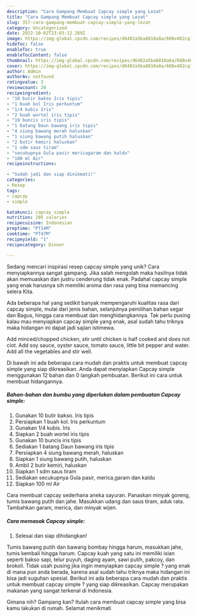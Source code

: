 ```yaml
---
description: "Cara Gampang Membuat Capcay simple yang Lezat"
title: "Cara Gampang Membuat Capcay simple yang Lezat"
slug: 357-cara-gampang-membuat-capcay-simple-yang-lezat
category: Uncategorized
date: 2022-10-02T23:03:12.269Z
image: https://img-global.cpcdn.com/recipes/d6402a5ba8810a8a/680x482cq70/capcay-simple-foto-resep-utama.jpg
hideToc: false
enableToc: true
enableTocContent: false
thumbnail: https://img-global.cpcdn.com/recipes/d6402a5ba8810a8a/680x482cq70/capcay-simple-foto-resep-utama.jpg
cover: https://img-global.cpcdn.com/recipes/d6402a5ba8810a8a/680x482cq70/capcay-simple-foto-resep-utama.jpg
author: Admin
authorAv: notfound
ratingvalue: 3
reviewcount: 20
recipeingredient:
- "10 butir bakso Iris tipis"
- "1 buah kol Iris perkuntum"
- "1/4 kubis Iris"
- "2 buah wortel iris tipis"
- "10 buncis iris tipis"
- "1 batang Daun bawang iris tipis"
- "4 siung bawang merah haluskan"
- "1 siung bawang putih haluskan"
- "2 butir kemiri haluskan"
- "1 sdm saus tiram"
- "secukupnya Gula pasir mericagaram dan kaldu"
- "100 ml Air"
recipeinstructions:

- "Sudah jadi dan siap dinikmati!"
categories:
- Resep
tags:
- capcay
- simple

katakunci: capcay simple 
nutrition: 205 calories
recipecuisine: Indonesian
preptime: "PT14M"
cooktime: "PT47M"
recipeyield: "1"
recipecategory: Dinner

---
```





Sedang mencari inspirasi resep capcay simple yang unik? Cara menyiapkannya sangat gampang. Jika salah mengolah maka hasilnya tidak akan memuaskan dan justru cenderung tidak enak. Padahal capcay simple yang enak harusnya sih memiliki aroma dan rasa yang bisa memancing selera Kita.





Ada beberapa hal yang sedikit banyak mempengaruhi kualitas rasa dari capcay simple, mulai dari jenis bahan, selanjutnya pemilihan bahan segar dan Bagus, hingga cara membuat dan menghidangkannya. Tak perlu pusing kalau mau menyiapkan capcay simple yang enak,      asal sudah tahu triknya maka hidangan ini dapat jadi sajian istimewa.














Add minced/chopped chicken, stir until chicken is half cooked and does not clot. Add soy sauce, oyster sauce, tomato sauce, little bit pepper and water. Add all the vegetables and stir well.






Di bawah ini ada beberapa cara mudah dan praktis untuk membuat capcay simple yang siap dikreasikan. Anda dapat menyiapkan Capcay simple menggunakan 12 bahan dan 0 langkah pembuatan. Berikut ini cara untuk membuat hidangannya.

<!--inarticleads1-->

##### Bahan-bahan dan bumbu yang diperlukan dalam pembuatan Capcay simple:

1. Gunakan 10 butir bakso. Iris tipis
1. Persiapkan 1 buah kol. Iris perkuntum
1. Gunakan 1/4 kubis. Iris
1. Siapkan 2 buah wortel iris tipis
1. Gunakan 10 buncis iris tipis
1. Sediakan 1 batang Daun bawang iris tipis
1. Persiapkan 4 siung bawang merah, haluskan
1. Siapkan 1 siung bawang putih, haluskan
1. Ambil 2 butir kemiri, haluskan
1. Siapkan 1 sdm saus tiram
1. Sediakan secukupnya Gula pasir, merica,garam dan kaldu
1. Siapkan 100 ml Air


Cara membuat capcay sederhana aneka sayuran. Panaskan minyak goreng, tumis bawang putih dan jahe. Masukkan udang dan saus tiram, aduk rata. Tambahkan garam, merica, dan minyak wijen. 

<!--inarticleads2-->

##### Cara memasak Capcay simple:


1. Selesai dan siap dihidangkan!

Tumis bawang putih dan bawang bombay hingga harum, masukkan jahe, tumis kembali hingga harum. Capcay kuah yang satu ini memiliki isian seperti bakso sapi, telur puyuh, daging ayam, sawi putih, pakcoy, dan brokoli. Tidak usah pusing jika ingin menyiapkan capcay simple ? yang enak di mana pun anda berada, karena asal sudah tahu triknya maka hidangan ini bisa jadi suguhan spesial. Berikut ini ada beberapa cara mudah dan praktis untuk membuat capcay simple ? yang siap dikreasikan. Capcay merupakan makanan yang sangat terkenal di Indonesia. 

Gimana nih? Gampang kan? Itulah cara membuat capcay simple yang bisa kamu lakukan di rumah. Selamat menikmati
